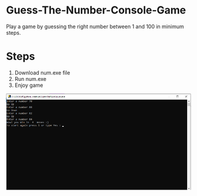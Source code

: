 # Guess-The-Number-Console-Game

Play a game by guessing the right number between 1 and 100 in minimum steps. 

# Steps
1) Download num.exe file
2) Run num.exe
3) Enjoy game

![Screenshot](https://github.com/anuragsharma50/Guess-The-Number-Console-Game/blob/master/static/Screenshot%20(110).png)
